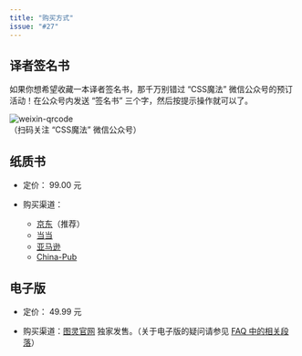 ```yaml
---
title: "购买方式"
issue: "#27"
---
```


## 译者签名书 <a name="signature">&nbsp;</a>

如果你想希望收藏一本译者签名书，那千万别错过 “CSS魔法” 微信公众号的预订活动！在公众号内发送 “签名书” 三个字，然后按提示操作就可以了。

![weixin-qrcode](https://cloud.githubusercontent.com/assets/1231359/13040994/04966808-d3ee-11e5-8eb5-7e3bf8767f4e.png)<br>（扫码关注 “CSS魔法” 微信公众号）


## 纸质书 <a name="paper-book">&nbsp;</a>

* 定价： 99.00 元

* 购买渠道：
	* [京东](http://item.jd.com/11911279.html)（推荐）
	* [当当](http://product.dangdang.com/23953090.html)
	* [亚马逊](https://www.amazon.cn/dp/B01ET3FO86)
	* [China-Pub](http://product.china-pub.com/4942111)


## 电子版 <a name="e-book">&nbsp;</a>

* 定价： 49.99 元

* 购买渠道：[图灵官网](http://www.ituring.com.cn/book/1695) 独家发售。（关于电子版的疑问请参见 [FAQ 中的相关段落](https://github.com/cssmagic/CSS-Secrets/issues/16#e-book-more)）

